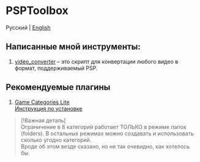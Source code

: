 # PSPToolbox  

Русский | [English](README_EN.md)  

## Написанные мной инструменты:  
1. [video_converter](video_converter/video_converter.md) – это скрипт для конвертации любого видео в формат, 
поддерживаемый PSP.

## Рекомендуемые плагины
1. [Game Categories Lite](https://github.com/ticky/game-categories-lite)  
[Инструкция по установке](https://www.pspunk.com/game-categories-lite/)

> [!Важная деталь]  
> Ограничение в 8 категорий работает ТОЛЬКО в режиме папок (folders). В остальных режимах можно создавать
> и использовать сколько угодно категорий.  
> Вроде об этом везде сказано, но не так очевидно, как хотелось бы.